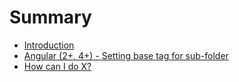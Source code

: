 # Summary

* [Introduction](README.md)
* [Angular \(2+, 4+\) - Setting base tag for sub-folder](first-question.md)
* [How can I do X?](second-question.md)

